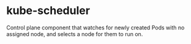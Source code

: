 # kube-scheduler

Control plane component that watches for newly created Pods with no assigned node, and selects a node for them to run on.